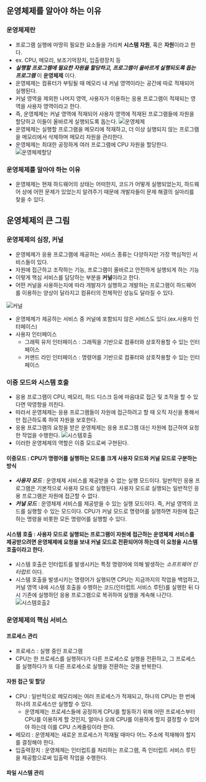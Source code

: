 ## 운영체제를 알아야 하는 이유

### 운영체제란

- 프로그램 실행에 마땅히 필요한 요소들을 가리켜 **시스템 자원**, 혹은 **자원**이라고 한다.
- ex. CPU, 메모리, 보조기억장치, 입출령장치 등
- **_실행할 프로그램에 필요한 자원을 할당하고, 프로그램이 올바르게 실행되도록 돕는 프로그램_** 이 **운영체제** 이다.
- 운영체제는 컴퓨터가 부팅될 때 메모리 내 커널 영역이라는 공간에 따로 적재되어 실행된다.
- 커널 영역을 제외한 나머지 영역, 사용자가 이용하는 응용 프로그램이 적재되는 영역을 사용자 영역이라고 한다.
- 즉, 운영체제는 커널 영역에 적재되어 사용자 영역에 적재된 프로그램들에 자원을 할당하고 이들이 올바르게 실행되도록 돕는다.
  ![운영체제](https://github.com/zhwltlr/CS-Study/assets/100506719/e2dbceaf-2011-4a0d-9a8e-08ad22df3857)
- 운영체제는 실행할 프로그램을 메모리에 적재하고, 더 이상 실행되지 않는 프로그램을 메모리에서 삭제하며 메모리 자원을 관리한다.
- 운영체제는 최대한 공정하게 여러 프로그램에 CPU 자원을 할당한다.
  ![운영체제할당](https://github.com/zhwltlr/CS-Study/assets/100506719/1423a974-7f50-41aa-820a-1d99989c9100)

### 운영체제를 알아야 하는 이유

- 운영체제는 현재 하드웨어의 상태는 어떠한지, 코드가 어떻게 실행되었는지, 하드웨어 상에 어떤 문제가 있었는지 알려주기 때문에 개발자들이 문제 해결의 실마리를 찾을 수 있다.

## 운영체제의 큰 그림

### 운영체제의 심장, 커널

- 운영체제가 응용 프로그램에 제공하는 서비스 종류는 다양하지만 가장 핵심적인 서비스들이 있다.
- 자원에 접근하고 조작하는 기능, 프로그램이 올바르고 안전하게 실행되게 하는 기능
- 이렇게 핵심 서비스를 담당하는 부분을 **커널**이라고 한다.
- 어떤 커널을 사용하는지에 따라 개발자가 실행하고 개발하는 프로그램이 하드웨어를 이용하는 양상이 달라지고 컴퓨터의 전체적인 성능도 달라질 수 있다.

![커널](https://github.com/zhwltlr/CS-Study/assets/100506719/d643b797-8356-4372-8585-9cb8415ba2ba)

- 운영체제가 제공하는 서비스 중 커널에 포함되지 않은 서비스도 있다.(ex.사용자 인터페이스)
- 사용자 인터페이스
  - 그래픽 유저 인터페이스 : 그래픽을 기반으로 컴퓨터와 상호작용할 수 있는 인터페이스
  - 커맨드 라인 인터페이스 : 명령어를 기반으로 컴퓨터와 상호작용할 수 있는 인터페이스

### 이중 모드와 시스템 호출

- 응용 프로그램이 CPU, 메모리, 하드 디스크 등에 마음대로 접근 및 조작을 할 수 있다면 악영향을 끼친다.
- 따라서 운영체제는 응용 프로그램들이 자원에 접근하려고 할 때 오직 자신을 통해서만 접근하도록 하여 자원을 보호한다.
- 응용 프로그램의 요청을 받은 운영체제는 응용 프로그램 대신 자원에 접근하여 요청한 작업을 수행한다.
  ![시스템호출](https://github.com/zhwltlr/CS-Study/assets/100506719/f0c23661-74e3-4e51-85be-5c7b96b4d5ac)
- 이러한 운영체제의 역할은 이중 모드로써 구현된다.

#### 이중모드 : CPU가 명령어를 실행하는 모드를 크게 사용자 모드와 커널 모드로 구분하는 방식

- **_사용자 모드_** : 운영체제 서비스를 제공받을 수 없는 실행 모드이다. 일반적인 응용 프로그램은 기본적으로 사용자 모드로 실행된다. 사용자 모드로 실행되는 일반적인 응용 프로그램은 자원에 접근할 수 없다.
- **_커널 모드_** : 운영체제 서비스를 제공받을 수 있는 실행 모드이다. 즉, 커널 영역의 코드를 실행할 수 있는 모드이다. CPU가 커널 모드로 명령어를 실행하면 자원에 접근하는 명령을 비롯한 모든 명령어를 실행할 수 있다.

#### 시스템 호출 : 사용자 모드로 실행되는 프로그램이 자원에 접근하는 운영체제 서비스를 제공받으려면 운영체제에 요청을 보내 커널 모드로 전환되어야 하는데 이 요청을 시스템 호출이라고 한다.

- 시스템 호출은 인터럽트를 발생시키는 특정 명령어에 의해 발생하는 _소프트웨어 인터럽트_ 이다.
- 시스템 호출을 발생시키는 명령어가 실행되면 CPU는 지금까지의 작업을 백업하고, 커널 영역 내에 시스템 호출을 수행하는 코드(인터럽트 서비스 루틴)를 실행한 뒤 다시 기존에 실행하던 응용 프로그램으로 복귀하여 실행을 계속해 나간다.
  ![시스템호출2](https://github.com/zhwltlr/CS-Study/assets/100506719/841a73a9-45c1-4cbd-ad63-5a97d7eb6287)

### 운영체제의 핵심 서비스

#### 프로세스 관리

- 프로세스 : 실행 중인 프로그램
- CPU는 한 프로세스를 실행하다가 다른 프로세스로 실행을 전환하고, 그 프로세스를 실행하다가 또 다른 프로세스로 실행을 전환하는 것을 반복한다.

#### 자원 접근 및 할당

- CPU : 일반적으로 메모리에는 여러 프로세스가 적재되고, 하나의 CPU는 한 번에 하나의 프로세스만 실행할 수 있다.
  - 운영체제는 프로세스들에 공정하게 CPU를 할동하기 위해 어떤 프로세스부터 CPU를 이용하게 할 것인지, 얼마나 오래 CPU를 이용하게 할지 결정할 수 있어야 하는데 이를 CPU 스케줄링이라 한다.
- 메모리 : 운영체제는 새로운 프로세스가 적재될 때마다 어느 주소에 적재해야 할지를 결정해야 한다.
- 입출력장치 : 운영체제는 인터럽트를 처리하는 프로그램, 즉 인터럽트 서비스 루틴을 제공함으로써 입출력 작업을 수행한다.

#### 파일 시스템 관리
